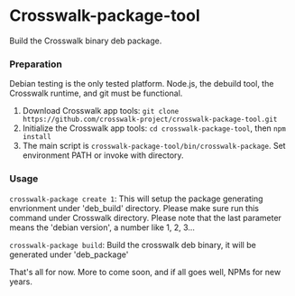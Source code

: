 Crosswalk-package-tool
===================

Build the Crosswalk binary deb package.

### Preparation

Debian testing is the only tested platform. Node.js, the debuild tool,
the Crosswalk runtime, and git must be functional.

1. Download Crosswalk app tools: `git clone https://github.com/crosswalk-project/crosswalk-package-tool.git`
2. Initialize the Crosswalk app tools: `cd crosswalk-package-tool`, then `npm install`
3. The main script is `crosswalk-package-tool/bin/crosswalk-package`. Set environment PATH or invoke with directory.

### Usage

`crosswalk-package create 1`: This will setup the package generating
envrionment under 'deb_build' directory. Please make sure run this
command under Crosswalk directory. Please note that the last parameter
means the 'debian version', a number like 1, 2, 3...

`crosswalk-package build`: Build the crosswalk deb binary, it will be
generated under 'deb_package'

That's all for now. More to come soon, and if all goes well, NPMs for new years.
